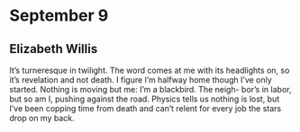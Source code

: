 # September 9
## Elizabeth Willis
It’s turneresque in twilight. The word comes at me
with its headlights on, so it’s revelation and not death.
I figure I’m halfway home though I’ve only started.
Nothing is moving but me: I’m a blackbird. The neigh-
bor’s in labor, but so am I, pushing against the road.
Physics tells us nothing is lost, but I’ve been copping
time from death and can’t relent for every job the stars
drop on my back.
